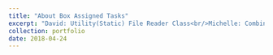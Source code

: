 ```yaml
---
title: "About Box Assigned Tasks"
excerpt: "David: Utility(Static) File Reader Class<br/>Michelle: Combination of the code / JUnit Test<br/>Jim: GUI/Main class<br/>Caleb: JPanel Display/Merge Request"
collection: portfolio
date: 2018-04-24
---
```


